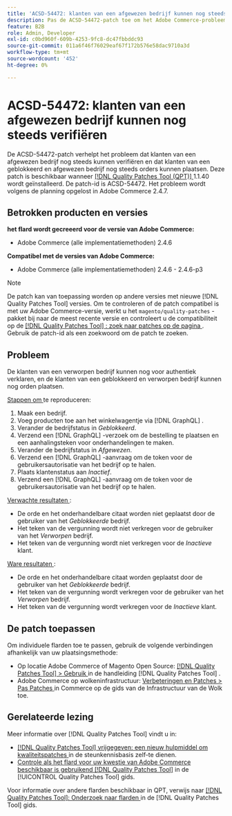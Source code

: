 ```yaml
---
title: 'ACSD-54472: klanten van een afgewezen bedrijf kunnen nog steeds verifiëren'
description: Pas de ACSD-54472-patch toe om het Adobe Commerce-probleem op te lossen, waarbij de klanten van een afgewezen bedrijf nog steeds kunnen verifiëren en klanten van een geblokkeerd en afgewezen bedrijf nog steeds orders kunnen plaatsen.
feature: B2B
role: Admin, Developer
exl-id: c0bd960f-609b-4253-9fc8-dc47fbbddc93
source-git-commit: 011a6f46f76029eaf67f172b576e58dac9710a3d
workflow-type: tm+mt
source-wordcount: '452'
ht-degree: 0%

---
```


# ACSD-54472: klanten van een afgewezen bedrijf kunnen nog steeds verifiëren

De ACSD-54472-patch verhelpt het probleem dat klanten van een afgewezen bedrijf nog steeds kunnen verifiëren en dat klanten van een geblokkeerd en afgewezen bedrijf nog steeds orders kunnen plaatsen. Deze patch is beschikbaar wanneer [[!DNL Quality Patches Tool (QPT)] ](https://experienceleague.adobe.com/nl/docs/commerce-operations/tools/quality-patches-tool/quality-patches-tool-to-self-serve-quality-patches) 1.1.40 wordt geïnstalleerd. De patch-id is ACSD-54472. Het probleem wordt volgens de planning opgelost in Adobe Commerce 2.4.7.

## Betrokken producten en versies

**het flard wordt gecreeerd voor de versie van Adobe Commerce:**

* Adobe Commerce (alle implementatiemethoden) 2.4.6

**Compatibel met de versies van Adobe Commerce:**

* Adobe Commerce (alle implementatiemethoden) 2.4.6 - 2.4.6-p3

>[!NOTE]
>
>De patch kan van toepassing worden op andere versies met nieuwe [!DNL Quality Patches Tool] versies. Om te controleren of de patch compatibel is met uw Adobe Commerce-versie, werkt u het `magento/quality-patches` -pakket bij naar de meest recente versie en controleert u de compatibiliteit op de [[!DNL Quality Patches Tool] : zoek naar patches op de pagina ](https://experienceleague.adobe.com/tools/commerce-quality-patches/index.html?lang=nl-NL) . Gebruik de patch-id als een zoekwoord om de patch te zoeken.

## Probleem

De klanten van een verworpen bedrijf kunnen nog voor authentiek verklaren, en de klanten van een geblokkeerd en verworpen bedrijf kunnen nog orden plaatsen.

<u> Stappen om </u> te reproduceren:

1. Maak een bedrijf.
1. Voeg producten toe aan het winkelwagentje via [!DNL GraphQL] .
1. Verander de bedrijfstatus in *Geblokkeerd*.
1. Verzend een [!DNL GraphQL] -verzoek om de bestelling te plaatsen en een aanhalingsteken voor onderhandelingen te maken.
1. Verander de bedrijfstatus in *Afgewezen*.
1. Verzend een [!DNL GraphQL] -aanvraag om de token voor de gebruikersautorisatie van het bedrijf op te halen.
1. Plaats klantenstatus aan *Inactief*.
1. Verzend een [!DNL GraphQL] -aanvraag om de token voor de gebruikersautorisatie van het bedrijf op te halen.

<u> Verwachte resultaten </u>:

* De orde en het onderhandelbare citaat worden niet geplaatst door de gebruiker van het *Geblokkeerde* bedrijf.
* Het teken van de vergunning wordt niet verkregen voor de gebruiker van het *Verworpen* bedrijf.
* Het teken van de vergunning wordt niet verkregen voor de *Inactieve* klant.

<u> Ware resultaten </u>:

* De orde en het onderhandelbare citaat worden geplaatst door de gebruiker van het *Geblokkeerde* bedrijf.
* Het teken van de vergunning wordt verkregen voor de gebruiker van het *Verworpen* bedrijf.
* Het teken van de vergunning wordt verkregen voor de *Inactieve* klant.

## De patch toepassen

Om individuele flarden toe te passen, gebruik de volgende verbindingen afhankelijk van uw plaatsingsmethode:

* Op locatie Adobe Commerce of Magento Open Source: [[!DNL Quality Patches Tool] > Gebruik ](/help/tools/quality-patches-tool/usage.md) in de handleiding [!DNL Quality Patches Tool] .
* Adobe Commerce op wolkeninfrastructuur: [ Verbeteringen en Patches > Pas Patches ](https://experienceleague.adobe.com/docs/commerce-cloud-service/user-guide/develop/upgrade/apply-patches.html?lang=nl-NL) in Commerce op de gids van de Infrastructuur van de Wolk toe.

## Gerelateerde lezing

Meer informatie over [!DNL Quality Patches Tool] vindt u in:

* [[!DNL Quality Patches Tool]  vrijgegeven: een nieuw hulpmiddel om kwaliteitspatches ](https://experienceleague.adobe.com/nl/docs/commerce-operations/tools/quality-patches-tool/quality-patches-tool-to-self-serve-quality-patches) in de steunkennisbasis zelf-te dienen.
* [ Controle als het flard voor uw kwestie van Adobe Commerce beschikbaar is gebruikend  [!DNL Quality Patches Tool]](/help/tools/quality-patches-tool/patches-available-in-qpt/check-patch-for-magento-issue-with-magento-quality-patches.md) in de [!UICONTROL Quality Patches Tool] gids.


Voor informatie over andere flarden beschikbaar in QPT, verwijs naar [[!DNL Quality Patches Tool]: Onderzoek naar flarden ](https://experienceleague.adobe.com/tools/commerce-quality-patches/index.html?lang=nl-NL) in de [!DNL Quality Patches Tool] gids.

